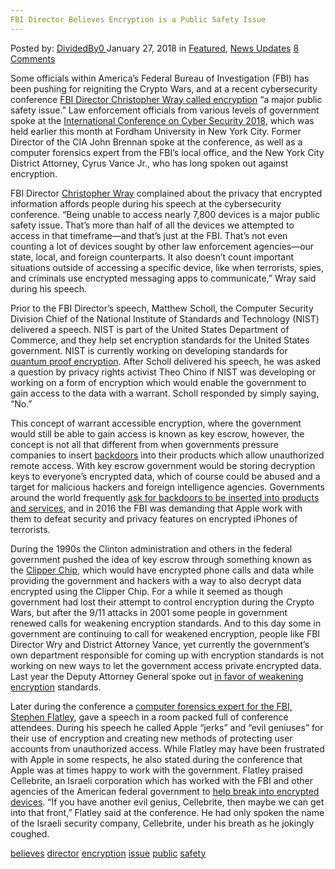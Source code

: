 ```yaml
---
FBI Director Believes Encryption is a Public Safety Issue
---
```

<article class="post-listing post-24574 post type-post status-publish format-standard has-post-thumbnail hentry 
 tag-believes tag-director tag-encryption  tag-public tag-safety">
<div class="post-inner">
<span>Posted by: <a href="https://www.deepdotweb.com/author/dividedby0/" title="">DividedBy0 </a></span>
<span>January 27, 2018</span>
<span>in <a href="https://www.deepdotweb.com/category/deepdot-news/" rel="category tag">Featured</a>, <a href="https://www.deepdotweb.com/category/news-updates/" rel="category tag">News Updates</a></span>
<span><a href="https://www.deepdotweb.com/2018/01/27/encryption-is-a-public-safety-issue/#comments">8 Comments</a></span>


<p>Some officials within America’s Federal Bureau of Investigation (FBI) has been pushing for reigniting the Crypto Wars, and at a recent cybersecurity conference <a href="https://www.fbi.gov/news/speeches/raising-our-game-cyber-security-in-an-age-of-digital-transformation">FBI Director Christopher Wray called encryption</a> “a major public safety issue.” Law enforcement officials from various levels of government spoke at the <a href="https://www.reuters.com/article/us-usa-cyber-fbi/fbi-chief-calls-unbreakable-encryption-urgent-public-safety-issue-idUSKBN1EY1S7">International Conference on Cyber Security 2018</a>, which was held earlier this month at Fordham University in New York City. Former Director of the CIA John Brennan spoke at the conference, as well as a computer forensics expert from the FBI’s local office, and the New York City District Attorney, Cyrus Vance Jr., who has long spoken out against encryption.</p>
<p>FBI Director <a href="https://www.washingtonpost.com/world/national-security/fbi-chief-calls-encryption-a-major-public-safety-issue/2018/01/09/29a04166-f555-11e7-b34a-b85626af34ef_story.html">Christopher Wray</a> complained about the privacy that encrypted information affords people during his speech at the cybersecurity conference. “Being unable to access nearly 7,800 devices is a major public safety issue. That’s more than half of all the devices we attempted to access in that timeframe—and that’s just at the FBI. That’s not even counting a lot of devices sought by other law enforcement agencies—our state, local, and foreign counterparts. It also doesn’t count important situations outside of accessing a specific device, like when terrorists, spies, and criminals use encrypted messaging apps to communicate,” Wray said during his speech.</p>
<p>Prior to the FBI Director’s speech, Matthew Scholl, the Computer Security Division Chief of the National Institute of Standards and Technology (NIST) delivered a speech. NIST is part of the United States Department of Commerce, and they help set encryption standards for the United States government. NIST is currently working on developing standards for <a href="https://www.deepdotweb.com/2016/02/08/nsa-switches-to-quantum-resistant-cryptography/">quantum proof encryption</a>. After Scholl delivered his speech, he was asked a question by privacy rights activist Theo Chino if NIST was developing or working on a form of encryption which would enable the government to gain access to the data with a warrant. Scholl responded by simply saying, “No.”</p>
<p>This concept of warrant accessible encryption, where the government would still be able to gain access is known as key escrow, however, the concept is not all that different from when governments pressure companies to insert <a href="https://www.deepdotweb.com/2017/01/25/comprehensive-guide-backdoors/">backdoors</a> into their products which allow unauthorized remote access. With key escrow government would be storing decryption keys to everyone&#8217;s encrypted data, which of course could be abused and a target for malicious hackers and foreign intelligence agencies. Governments around the world frequently <a href="https://www.deepdotweb.com/2017/10/30/russian-government-fines-telegram-not-providing-backdoor/">ask for backdoors to be inserted into products and services</a>, and in 2016 the FBI was demanding that Apple work with them to defeat security and privacy features on encrypted iPhones of terrorists.</p>
<p>During the 1990s the Clinton administration and others in the federal government pushed the idea of key escrow through something known as the <a href="https://en.wikipedia.org/wiki/Crypto_Wars">Clipper Chip</a>, which would have encrypted phone calls and data while providing the government and hackers with a way to also decrypt data encrypted using the Clipper Chip. For a while it seemed as though government had lost their attempt to control encryption during the Crypto Wars, but after the 9/11 attacks in 2001 some people in government renewed calls for weakening encryption standards. And to this day some in government are continuing to call for weakened encryption, people like FBI Director Wry and District Attorney Vance, yet currently the government’s own department responsible for coming up with encryption standards is not working on new ways to let the government access private encrypted data. Last year the Deputy Attorney General spoke out <a href="https://www.deepdotweb.com/2017/10/24/us-deputy-attorney-general-calls-weakening-encryption/">in favor of weakening encryption</a> standards.</p>
<p>Later during the conference a <a href="https://motherboard.vice.com/en_us/article/59wkkk/fbi-hacker-says-apple-are-jerks-and-evil-geniuses-for-encrypting-iphones">computer forensics expert for the FBI, Stephen Flatley</a>, gave a speech in a room packed full of conference attendees. During his speech he called Apple “jerks” and “evil geniuses” for their use of encryption and creating new methods of protecting user accounts from unauthorized access. While Flatley may have been frustrated with Apple in some respects, he also stated during the conference that Apple was at times happy to work with the government. Flatley praised Cellebrite, an Israeli corporation which has worked with the FBI and other agencies of the American federal government to <a href="https://www.deepdotweb.com/2016/11/08/israeli-security-company-can-crack-iphone-encryption-works-fbi/">help break into encrypted devices</a>. “If you have another evil genius, Cellebrite, then maybe we can get into that front,” Flatley said at the conference. He had only spoken the name of the Israeli security company, Cellebrite, under his breath as he jokingly coughed.</p>
</div>
<a href="https://www.deepdotweb.com/tag/believes/" rel="tag">believes</a> <a href="https://www.deepdotweb.com/tag/director/" rel="tag">director</a> <a href="https://www.deepdotweb.com/tag/encryption/" rel="tag">encryption</a> <a href="https://www.deepdotweb.com/tag/issue/" rel="tag">issue</a> <a href="https://www.deepdotweb.com/tag/public/" rel="tag">public</a> <a href="https://www.deepdotweb.com/tag/safety/" rel="tag">safety</a></span> <span style="display:none" class="updated">2018-01-27<a href="https://www.deepdotweb.com/author/dividedby0/" title="Posts by DividedBy0" rel="author">DividedBy0</a></strong></div>

